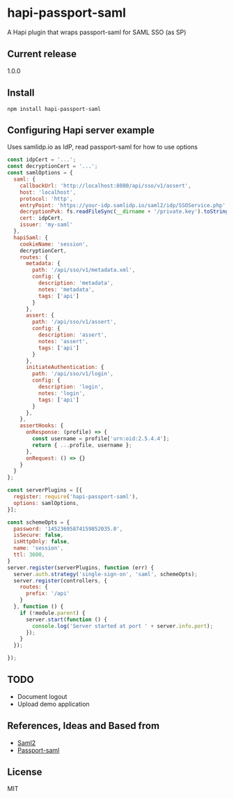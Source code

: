 # hapi-passport-saml
 A Hapi plugin that wraps passport-saml for SAML SSO (as SP)

## Current release
1.0.0

## Install

`npm install hapi-passport-saml`

## Configuring Hapi server example

Uses samlidp.io as IdP, read passport-saml for how to use options

```javascript
const idpCert = '...';
const decryptionCert = '...';
const samlOptions = {
  saml: {
    callbackUrl: 'http://localhost:8080/api/sso/v1/assert',
    host: 'localhost',
    protocol: 'http',
    entryPoint: 'https://your-idp.samlidp.io/saml2/idp/SSOService.php',
    decryptionPvk: fs.readFileSync(__dirname + '/private.key').toString(),
    cert: idpCert,
    issuer: 'my-saml'
  },
  hapiSaml: {
    cookieName: 'session',
    decryptionCert,
    routes: {
      metadata: {
        path: '/api/sso/v1/metadata.xml',
        config: {
          description: 'metadata',
          notes: 'metadata',
          tags: ['api']
        }
      },
      assert: {
        path: '/api/sso/v1/assert',
        config: {
          description: 'assert',
          notes: 'assert',
          tags: ['api']
        }
      },
      initiateAuthentication: {
        path: '/api/sso/v1/login',
        config: {
          description: 'login',
          notes: 'login',
          tags: ['api']
        }
      },      
    },
    assertHooks: {
      onResponse: (profile) => {
        const username = profile['urn:oid:2.5.4.4'];
        return { ...profile, username };
      },
      onRequest: () => {}
    }
  }
};

const serverPlugins = [{
  register: require('hapi-passport-saml'),
  options: samlOptions,
}];

const schemeOpts = {
  password: '14523695874159852035.0',
  isSecure: false,
  isHttpOnly: false,
  name: 'session',
  ttl: 3600,
}
server.register(serverPlugins, function (err) {
  server.auth.strategy('single-sign-on', 'saml', schemeOpts);
  server.register(controllers, {
    routes: {
      prefix: '/api'
    }
  }, function () {
    if (!module.parent) {
      server.start(function () {
        console.log('Server started at port ' + server.info.port);
      });
    }
  });

});
```

## TODO

- Document logout
- Upload demo application

## References, Ideas and Based from
* [Saml2](https://github.com/Clever/saml2)
* [Passport-saml](https://github.com/bergie/passport-saml)

## License
MIT